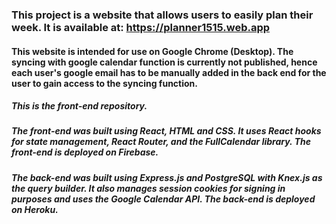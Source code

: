 
### This project is a website that allows users to easily plan their week. It is available at: https://planner1515.web.app

#### This website is intended for use on Google Chrome (Desktop). The syncing with google calendar function is currently not published, hence each user's google email has to be manually added in the back end for the user to gain access to the syncing function.

##### This is the front-end repository.

##### The front-end was built using React, HTML and CSS. It uses React hooks for state management, React Router, and the FullCalendar library. The front-end is deployed on Firebase.

##### The back-end was built using Express.js and PostgreSQL with Knex.js as the query builder. It also manages session cookies for signing in purposes and uses the Google Calendar API. The back-end is deployed on Heroku.

